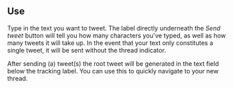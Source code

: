 ## Use

Type in the text you want to tweet. The label directly underneath the *Send tweet* button will tell you how many characters you've typed, as well as how many tweets it will take up. In the event that your text only constitutes a single tweet, it will be sent without the thread indicator.

After sending (a) tweet(s) the root tweet will be generated in the text field below the tracking label. You can use this to quickly navigate to your new thread.
